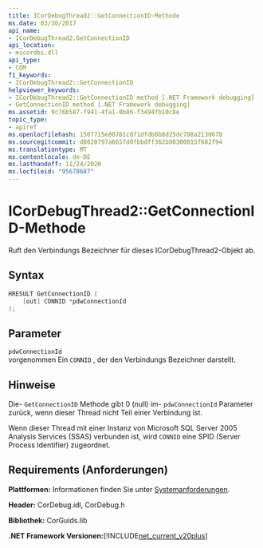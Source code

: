 ```yaml
---
title: ICorDebugThread2::GetConnectionID-Methode
ms.date: 03/30/2017
api_name:
- ICorDebugThread2.GetConnectionID
api_location:
- mscordbi.dll
api_type:
- COM
f1_keywords:
- ICorDebugThread2::GetConnectionID
helpviewer_keywords:
- ICorDebugThread2::GetConnectionID method [.NET Framework debugging]
- GetConnectionID method [.NET Framework debugging]
ms.assetid: 9c76b587-f941-4fa1-8b86-f3494fb10c8e
topic_type:
- apiref
ms.openlocfilehash: 1507715e80761c871dfdb0b8d25dc708a2130678
ms.sourcegitcommit: d8020797a6657d0fbbdff362b80300815f682f94
ms.translationtype: MT
ms.contentlocale: de-DE
ms.lasthandoff: 11/24/2020
ms.locfileid: "95678687"
---
```

# <a name="icordebugthread2getconnectionid-method"></a>ICorDebugThread2::GetConnectionID-Methode

Ruft den Verbindungs Bezeichner für dieses ICorDebugThread2-Objekt ab.  
  
## <a name="syntax"></a>Syntax  
  
```cpp  
HRESULT GetConnectionID (  
    [out] CONNID *pdwConnectionId  
);  
```  
  
## <a name="parameters"></a>Parameter  

 `pdwConnectionId`  
 vorgenommen Ein `CONNID` , der den Verbindungs Bezeichner darstellt.  
  
## <a name="remarks"></a>Hinweise  

 Die- `GetConnectionID` Methode gibt 0 (null) im- `pdwConnectionId` Parameter zurück, wenn dieser Thread nicht Teil einer Verbindung ist.  
  
 Wenn dieser Thread mit einer Instanz von Microsoft SQL Server 2005 Analysis Services (SSAS) verbunden ist, wird `CONNID` eine SPID (Server Process Identifier) zugeordnet.  
  
## <a name="requirements"></a>Requirements (Anforderungen)  

 **Plattformen:** Informationen finden Sie unter [Systemanforderungen](../../get-started/system-requirements.md).  
  
 **Header:** CorDebug.idl, CorDebug.h  
  
 **Bibliothek:** CorGuids.lib  
  
 **.NET Framework Versionen:**[!INCLUDE[net_current_v20plus](../../../../includes/net-current-v20plus-md.md)]
